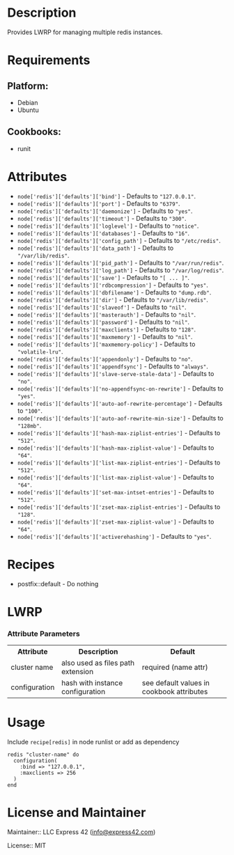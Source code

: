 # Description

Provides LWRP for managing multiple redis instances.

# Requirements

## Platform:

* Debian
* Ubuntu

## Cookbooks:

* runit

# Attributes

* `node['redis']['defaults']['bind']` -  Defaults to `"127.0.0.1"`.
* `node['redis']['defaults']['port']` -  Defaults to `"6379"`.
* `node['redis']['defaults']['daemonize']` -  Defaults to `"yes"`.
* `node['redis']['defaults']['timeout']` -  Defaults to `"300"`.
* `node['redis']['defaults']['loglevel']` -  Defaults to `"notice"`.
* `node['redis']['defaults']['databases']` -  Defaults to `"16"`.
* `node['redis']['defaults']['config_path']` -  Defaults to `"/etc/redis"`.
* `node['redis']['defaults']['data_path']` -  Defaults to `"/var/lib/redis"`.
* `node['redis']['defaults']['pid_path']` -  Defaults to `"/var/run/redis"`.
* `node['redis']['defaults']['log_path']` -  Defaults to `"/var/log/redis"`.
* `node['redis']['defaults']['save']` -  Defaults to `"[ ... ]"`.
* `node['redis']['defaults']['rdbcompression']` -  Defaults to `"yes"`.
* `node['redis']['defaults']['dbfilename']` -  Defaults to `"dump.rdb"`.
* `node['redis']['defaults']['dir']` -  Defaults to `"/var/lib/redis"`.
* `node['redis']['defaults']['slaveof']` -  Defaults to `"nil"`.
* `node['redis']['defaults']['masterauth']` -  Defaults to `"nil"`.
* `node['redis']['defaults']['password']` -  Defaults to `"nil"`.
* `node['redis']['defaults']['maxclients']` -  Defaults to `"128"`.
* `node['redis']['defaults']['maxmemory']` -  Defaults to `"nil"`.
* `node['redis']['defaults']['maxmemory-policy']` -  Defaults to `"volatile-lru"`.
* `node['redis']['defaults']['appendonly']` -  Defaults to `"no"`.
* `node['redis']['defaults']['appendfsync']` -  Defaults to `"always"`.
* `node['redis']['defaults']['slave-serve-stale-data']` -  Defaults to `"no"`.
* `node['redis']['defaults']['no-appendfsync-on-rewrite']` -  Defaults to `"yes"`.
* `node['redis']['defaults']['auto-aof-rewrite-percentage']` -  Defaults to `"100"`.
* `node['redis']['defaults']['auto-aof-rewrite-min-size']` -  Defaults to `"128mb"`.
* `node['redis']['defaults']['hash-max-ziplist-entries']` -  Defaults to `"512"`.
* `node['redis']['defaults']['hash-max-ziplist-value']` -  Defaults to `"64"`.
* `node['redis']['defaults']['list-max-ziplist-entries']` -  Defaults to `"512"`.
* `node['redis']['defaults']['list-max-ziplist-value']` -  Defaults to `"64"`.
* `node['redis']['defaults']['set-max-intset-entries']` -  Defaults to `"512"`.
* `node['redis']['defaults']['zset-max-ziplist-entries']` -  Defaults to `"128"`.
* `node['redis']['defaults']['zset-max-ziplist-value']` -  Defaults to `"64"`.
* `node['redis']['defaults']['activerehashing']` -  Defaults to `"yes"`.

# Recipes

* postfix::default - Do nothing

# LWRP

### Attribute Parameters

<table>
<th>Attribute</th>
<th>Description</th>
<th>Default</th>
<tr>
<td>cluster name</td>
<td>also used as files path extension</td>
<td>required (name attr)</td>
</tr>
<tr>
<td>configuration</td>
<td>hash with instance configuration</td>
<td>see default values in cookbook attributes</td>
</tr>
</table>


# Usage

Include ```recipe[redis]``` in node runlist or add as dependency

```
redis "cluster-name" do
  configuration(
    :bind => "127.0.0.1",
    :maxclients => 256
  )
end
```


# License and Maintainer

Maintainer:: LLC Express 42 (<info@express42.com>)

License:: MIT
